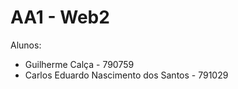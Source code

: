 # AA1 - Web2

Alunos:

  * Guilherme Calça - 790759
  * Carlos Eduardo Nascimento dos Santos - 791029
